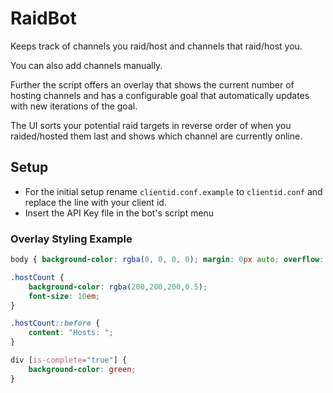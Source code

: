 # RaidBot

Keeps track of channels you raid/host and channels that raid/host you.

You can also add channels manually.

Further the script offers an overlay that shows the current number of hosting channels and has a configurable goal that automatically
updates with new iterations of the goal.

The UI sorts your potential raid targets in reverse order of when you raided/hosted them last and shows which channel are currently online.

## Setup

* For the initial setup rename `clientid.conf.example` to `clientid.conf` and replace the line with your client id.
* Insert the API Key file in the bot's script menu

### Overlay Styling Example

```css
body { background-color: rgba(0, 0, 0, 0); margin: 0px auto; overflow: hidden; }

.hostCount {
    background-color: rgba(200,200,200,0.5);
    font-size: 10em;
}

.hostCount::before {
    content: "Hosts: ";
}

div [is-complete="true"] {
    background-color: green;
}
```